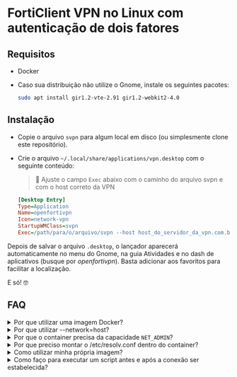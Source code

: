 # FortiClient VPN no Linux com autenticação de dois fatores

## Requisitos

- Docker
- Caso sua distribuição não utilize o Gnome, instale os seguintes pacotes:

    ```bash
    sudo apt install gir1.2-vte-2.91 gir1.2-webkit2-4.0
    ```

## Instalação

- Copie o arquivo `svpn` para algum local em disco (ou simplesmente clone este repositório).
- Crie o arquivo `~/.local/share/applications/vpn.desktop` com o seguinte conteúdo:
    > 🔴 Ajuste o campo `Exec` abaixo com o caminho do arquivo svpn e com o host correto da VPN

    ```ini
    [Desktop Entry]
    Type=Application
    Name=openfortivpn
    Icon=network-vpn
    StartupWMClass=svpn
    Exec=/path/para/o/arquivo/svpn --host host_do_servidor_da_vpn.com.br
    ```

Depois de salvar o arquivo `.desktop`, o lançador aparecerá automaticamente no menu do Gnome, na guia Atividades e no dash de aplicativos (busque por _openfortivpn_).
Basta adicionar aos favoritos para facilitar a localização.

E só! 🤓

## FAQ

<!-- markdownlint-disable no-inline-html -->
<details>
<summary>Por que utilizar uma imagem Docker?</summary>

O openfortivpn possui suporte à autenticação com cookies, mas ainda não
é possível passá-lo via linha de comando. A imagem Docker deste repositório
nada mais é do que a versão 1.17.3 com o patch que permite a passagem
do cookie de autenticação como parâmetro.
</details>

<details>
<summary>Por que utilizar --network=host?</summary>

Para a VPN funcionar, o `openfortivpn` cria uma interface `ppp` e adiciona
rotas IP estáticas à tabela de roteamento do kernel. Por exemplo, ele pode
rotear todas as conexões com destino a 172.16.0.0/12 para a interface `ppp0`.

Se não utilizássemos `--network=host`, essas rotas só funcionariam dentro do
próprio container.
</details>

<details>
<summary>
Por que o container precisa da capacidade <code>NET_ADMIN</code>?
</summary>

A _capability_ `NET_ADMIN` é um [requisito do driver `ppp`](https://git.io/Jys2R)
(é por esse motivo que o openfortivpn exige o `sudo` pra rodar fora do container).
</details>

<details>
<summary>Por que preciso montar o /etc/resolv.conf dentro do container?</summary>

Além de criar uma interface `ppp` e adicionar rotas IP, o `openfortivpn`
também precisa configurar o DNS para que o cliente possa acessar os domínios
da rede sob a VPN.
</details>

<details>
<summary>Como utilizar minha própria imagem?</summary>

Clone este repositório e construa a imagem:

```bash
docker build -t localhost/saml-vpn:latest .
```

No arquivo `.desktop` de inicialização, ajuste o campo `Exec` passando
o parâmetro `--image=localhost/saml-vpn:latest`.

</details>

<details>
<summary>
Como faço para executar um script antes e após a conexão ser estabelecida?
</summary>

Como o `pppd` está rodando dentro do container, os scripts em `/etc/pppd`
não serão executados no host. Uma alternativa é utilizar regras do `udev`:

```text
# /etc/udev/rules.d/99-meus-scripts-up-down.rules
ACTION=="add", SUBSYSTEM=="net", KERNEL=="ppp0", RUN+="/bin/touch /var/log/openfortivpn.start"
ACTION=="remove", SUBSYSTEM=="net", KERNEL=="ppp0", RUN+="/bin/touch /var/log/openfortivpn.end"
```

</details>
